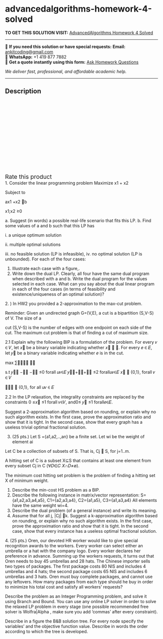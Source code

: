 # advancedalgorithms-homework-4-solved
**TO GET THIS SOLUTION VISIT:** [AdvancedAlgorithms Homework 4 Solved](https://www.ankitcodinghub.com/product/advancedalgorithms-homework-4-solved/)


---

📩 **If you need this solution or have special requests:** **Email:** ankitcoding@gmail.com  
📱 **WhatsApp:** +1 419 877 7882  
📄 **Get a quote instantly using this form:** [Ask Homework Questions](https://www.ankitcodinghub.com/services/ask-homework-questions/)

*We deliver fast, professional, and affordable academic help.*

---

<h2>Description</h2>



<div class="kk-star-ratings kksr-auto kksr-align-center kksr-valign-top" data-payload="{&quot;align&quot;:&quot;center&quot;,&quot;id&quot;:&quot;93139&quot;,&quot;slug&quot;:&quot;default&quot;,&quot;valign&quot;:&quot;top&quot;,&quot;ignore&quot;:&quot;&quot;,&quot;reference&quot;:&quot;auto&quot;,&quot;class&quot;:&quot;&quot;,&quot;count&quot;:&quot;0&quot;,&quot;legendonly&quot;:&quot;&quot;,&quot;readonly&quot;:&quot;&quot;,&quot;score&quot;:&quot;0&quot;,&quot;starsonly&quot;:&quot;&quot;,&quot;best&quot;:&quot;5&quot;,&quot;gap&quot;:&quot;4&quot;,&quot;greet&quot;:&quot;Rate this product&quot;,&quot;legend&quot;:&quot;0\/5 - (0 votes)&quot;,&quot;size&quot;:&quot;24&quot;,&quot;title&quot;:&quot;AdvancedAlgorithms Homework 4 Solved&quot;,&quot;width&quot;:&quot;0&quot;,&quot;_legend&quot;:&quot;{score}\/{best} - ({count} {votes})&quot;,&quot;font_factor&quot;:&quot;1.25&quot;}">

<div class="kksr-stars">

<div class="kksr-stars-inactive">
            <div class="kksr-star" data-star="1" style="padding-right: 4px">


<div class="kksr-icon" style="width: 24px; height: 24px;"></div>
        </div>
            <div class="kksr-star" data-star="2" style="padding-right: 4px">


<div class="kksr-icon" style="width: 24px; height: 24px;"></div>
        </div>
            <div class="kksr-star" data-star="3" style="padding-right: 4px">


<div class="kksr-icon" style="width: 24px; height: 24px;"></div>
        </div>
            <div class="kksr-star" data-star="4" style="padding-right: 4px">


<div class="kksr-icon" style="width: 24px; height: 24px;"></div>
        </div>
            <div class="kksr-star" data-star="5" style="padding-right: 4px">


<div class="kksr-icon" style="width: 24px; height: 24px;"></div>
        </div>
    </div>

<div class="kksr-stars-active" style="width: 0px;">
            <div class="kksr-star" style="padding-right: 4px">


<div class="kksr-icon" style="width: 24px; height: 24px;"></div>
        </div>
            <div class="kksr-star" style="padding-right: 4px">


<div class="kksr-icon" style="width: 24px; height: 24px;"></div>
        </div>
            <div class="kksr-star" style="padding-right: 4px">


<div class="kksr-icon" style="width: 24px; height: 24px;"></div>
        </div>
            <div class="kksr-star" style="padding-right: 4px">


<div class="kksr-icon" style="width: 24px; height: 24px;"></div>
        </div>
            <div class="kksr-star" style="padding-right: 4px">


<div class="kksr-icon" style="width: 24px; height: 24px;"></div>
        </div>
    </div>
</div>


<div class="kksr-legend" style="font-size: 19.2px;">
            <span class="kksr-muted">Rate this product</span>
    </div>
    </div>
<div class="page" title="Page 1">
<div class="layoutArea">
<div class="column">
1. Consider the linear programming problem Maximize x1 + x2

Subject to

ax1 +x2 b

x1;x2 ≥0

a. Suggest (in words) a possible real-life scenario that fits this LP. b. Find some values of a and b such that this LP has

i. a unique optimum solution

ii. multiple optimal solutions

iii. no feasible solution (LP is infeasible), iv. no optimal solution (LP is unbounded). For each of the four cases:

<ol>
<li>Illustrate each case with a figure,.</li>
<li>Write down the dual LP. Clearly, all four have the same dual program when described
with a and b. Write the dual program for the values selected in each case. What can you say about the dual linear program in each of the four cases (in terms of feasibility and existence/uniqueness of an optimal solution)?
</li>
</ol>
2. ) In HW2 you provided a 2-approximation to the max-cut problem.

Reminder: Given an undirected graph G=(V,E), a cut is a bipartition (S,V-S) of V. The size of a

cut (S,V-S) is the number of edges with one endpoint on each side of the cut. The maximum cut problem is that of finding a cut of maximum size.

2.1 Explain why the following BIP is a formulation of the problem. For every 𝑣 ∈ 𝑉, let 𝑥􏰆 be a binary variable indicating whether 𝑥􏰆 ∈ 𝑆. For every 𝑒 ∈ 𝐸, let 𝑦􏰈 be a binary variable indicating whether 𝑒 is in the cut.

max ∑􏰉􏰆∈􏰊 𝑦􏰈

s.t 𝑦􏰉􏰆 −𝑥􏰉 −𝑥􏰆 ≤0 forall 𝑢𝑣∈𝐸 𝑦􏰉􏰆+𝑥􏰉+𝑥􏰆 ≤2 forall𝑢𝑣∈𝐸 𝑥􏰆 ∈ {0,1}, forall 𝑣 ∈ 𝑉

𝑦􏰉􏰆 ∈ {0,1}, for all 𝑢𝑣 ∈ 𝐸

</div>
</div>
</div>
<div class="page" title="Page 2">
<div class="layoutArea">
<div class="column">
2.2 In the LP relaxation, the integrality constraints are replaced by the constraints 0 ≤𝑥􏰆 ≤1 forall 𝑣∈𝑉, and0≤ 𝑦􏰈 ≤1 forall𝑒∈𝐸.

Suggest a 2-approximation algorithm based on rounding, or explain why no such algorithm exists. In the first case, prove the approximation ratio and show that it is tight. In the second case, show that every graph has a useless trivial optimal fractional solution.

3. (25 pts.) Let S ={a1,a2,..,an} be a finite set. Let wi be the weight of element ai

Let C be a collection of subsets of S. That is, Cj  S, for j=1..m.

A hitting set of C is a subset X⊆S that contains at least one element from every subset Cj in C (∀𝐷∈𝐶 𝑋∩𝐷≠∅).

The minimum cost hitting set problem is the problem of finding a hitting set X of minimum weight.

<ol>
<li>Describe the min-cost HS problem as a BIP.</li>
<li>Describe the following instance in matrix/vector representation:
S={a1,a2,a3,a4,a5}, C1={a2,a3,a4}, C2={a1,a5}, C3={a1,a3,a4} All elements have the same weight wi=4.
</li>
<li>Describe the dual problem (of a general instance) and write its meaning.</li>
<li>Assume that for all j, |Cj| k. Suggest a k-approximation algorithm based on
rounding, or explain why no such algorithm exists. In the first case, prove the approximation ratio and show that it is tight. In the second case, show that every instance has a useless optimal fractional solution.
</li>
</ol>
4. (25 pts.) Oren, our devoted HR worker would like to give special recognition awards to the workers. Every worker can select either an umbrella or a hat with the company logo. Every worker declares her preference in advance. Summing up the workers requests, it turns out that Oren needs to buy 45 umbrellas and 28 hats. The Chinese importer sells two types of packages. The first package costs 80 NIS and includes 4 umbrellas and 4 hats; the second package costs 65 NIS and includes 6 umbrellas and 3 hats. Oren must buy complete packages, and cannot use any leftovers. How many packages from each type should he buy in order to minimize his total cost and satisfy all workers’ requests?

Describe the problem as an Integer Programming problem, and solve it using Branch and Bound. You can use any online LP solver in order to solve the relaxed LP problem in every stage (one possible recommended free solver is Wolfra|Alpha , make sure you add ‘commas’ after every constraint).

Describe in a figure the B&amp;B solution tree. For every node specify the variables’ and the objective function value. Describe in words the order according to which the tree is developed.

</div>
</div>
</div>
